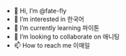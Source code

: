 - 👋 Hi, I’m @fate-fly
- 👀 I’m interested in 한국어
- 🌱 I’m currently learning 파이톤
- 💞️ I’m looking to collaborate on 애니팅
- 📫 How to reach me 이매일



<!---
fate-fly/fate-fly is a ✨ special ✨ repository because its `README.md` (this file) appears on your GitHub profile.
You can click the Preview link to take a look at your changes.
--->
